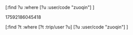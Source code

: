 [:find ?u
 :where
 [?u :user/code "zuoqin"]
]


17592186045418



[:find ?t
 :where
 [?t :trip/user ?u]
 [?u :user/code "zuoqin"]
]
